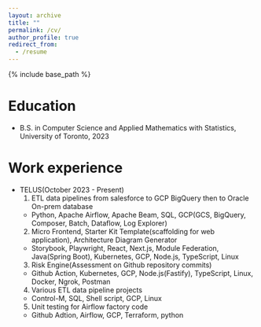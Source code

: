 ```yaml
---
layout: archive
title: ""
permalink: /cv/
author_profile: true
redirect_from:
  - /resume
---
```


{% include base_path %}

Education
======
* B.S. in Computer Science and Applied Mathematics with Statistics, University of Toronto, 2023

Work experience
======
* TELUS(October 2023 - Present) 
  1. ETL data pipelines from salesforce to GCP BigQuery then to Oracle On-prem database
    * Python, Apache Airflow, Apache Beam, SQL, GCP(GCS, BigQuery, Composer, Batch, Dataflow, Log Explorer)
  2. Micro Frontend, Starter Kit Template(scaffolding for web application), Architecture Diagram Generator
    * Storybook, Playwright, React, Next.js, Module Federation, Java(Spring Boot), Kubernetes, GCP, Node.js, TypeScript, Linux
  3. Risk Engine(Assessment on Github repository commits)
    * Github Action, Kubernetes, GCP, Node.js(Fastify), TypeScript, Linux, Docker, Ngrok, Postman
  4. Various ETL data pipeline projects
    * Control-M, SQL, Shell script, GCP, Linux
  5. Unit testing for Airflow factory code
    * Github Adtion, Airflow, GCP, Terraform, python
